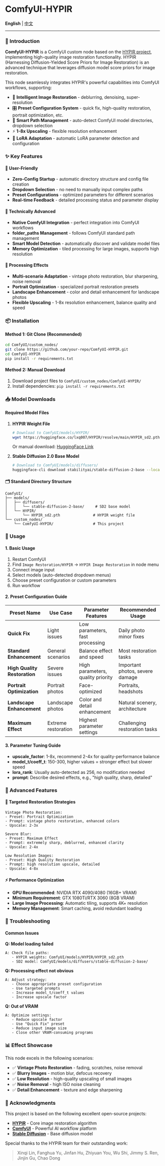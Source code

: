 # ComfyUI-HYPIR

**English** | [中文](README.md)

---

### 📖 Introduction

**ComfyUI-HYPIR** is a ComfyUI custom node based on the [HYPIR project](https://github.com/XPixelGroup/HYPIR), implementing high-quality image restoration functionality. HYPIR (Harnessing Diffusion-Yielded Score Priors for Image Restoration) is an advanced technique that leverages diffusion model score priors for image restoration.

This node seamlessly integrates HYPIR's powerful capabilities into ComfyUI workflows, supporting:
- 🔧 **Intelligent Image Restoration** - deblurring, denoising, super-resolution
- 🎛️ **Preset Configuration System** - quick fix, high-quality restoration, portrait optimization, etc.
- 📁 **Smart Path Management** - auto-detect ComfyUI model directories, dropdown selection
- ⚡ **1-8x Upscaling** - flexible resolution enhancement
- 🎯 **LoRA Adaptation** - automatic LoRA parameter detection and configuration

### ✨ Key Features

#### 🚀 **User-Friendly**
- **Zero-Config Startup** - automatic directory structure and config file creation
- **Dropdown Selection** - no need to manually input complex paths
- **Preset Configurations** - optimized parameters for different scenarios
- **Real-time Feedback** - detailed processing status and parameter display

#### 🔧 **Technically Advanced**
- **Native ComfyUI Integration** - perfect integration into ComfyUI workflows
- **folder_paths Management** - follows ComfyUI standard path management
- **Smart Model Detection** - automatically discover and validate model files
- **Memory Optimization** - tiled processing for large images, supports high resolution

#### 🎨 **Processing Effects**
- **Multi-scenario Adaptation** - vintage photo restoration, blur sharpening, noise removal
- **Portrait Optimization** - specialized portrait restoration presets
- **Landscape Enhancement** - color and detail enhancement for landscape photos
- **Flexible Upscaling** - 1-8x resolution enhancement, balance quality and speed

### 📦 Installation

#### Method 1: Git Clone (Recommended)
```bash
cd ComfyUI/custom_nodes/
git clone https://github.com/your-repo/ComfyUI-HYPIR.git
cd ComfyUI-HYPIR
pip install -r requirements.txt
```

#### Method 2: Manual Download
1. Download project files to `ComfyUI/custom_nodes/ComfyUI-HYPIR/`
2. Install dependencies: `pip install -r requirements.txt`

### 📥 Model Downloads

#### Required Model Files

1. **HYPIR Weight File**
   ```bash
   # Download to ComfyUI/models/HYPIR/
   wget https://huggingface.co/lxq007/HYPIR/resolve/main/HYPIR_sd2.pth
   ```
   Or manual download: [HuggingFace Link](https://huggingface.co/lxq007/HYPIR/tree/main)

2. **Stable Diffusion 2.0 Base Model**
   ```bash
   # Download to ComfyUI/models/diffusers/
   huggingface-cli download stabilityai/stable-diffusion-2-base --local-dir ComfyUI/models/diffusers/stable-diffusion-2-base
   ```

#### 🗂️ Standard Directory Structure
```
ComfyUI/
├── models/
│   ├── diffusers/
│   │   └── stable-diffusion-2-base/     # SD2 base model
│   └── HYPIR/
│       └── HYPIR_sd2.pth               # HYPIR weight file
└── custom_nodes/
    └── ComfyUI-HYPIR/                  # This project
```

### 🎯 Usage

#### 1. **Basic Usage**
1. Restart ComfyUI
2. Find `Image Restoration/HYPIR` → `HYPIR Image Restoration` in node menu
3. Connect image input
4. Select models (auto-detected dropdown menus)
5. Choose preset configuration or custom parameters
6. Run workflow

#### 2. **Preset Configuration Guide**
| Preset Name | Use Case | Parameter Features | Recommended Usage |
|-------------|----------|-------------------|-------------------|
| **Quick Fix** | Light issues | Low parameters, fast processing | Daily photo minor fixes |
| **Standard Enhancement** | General scenarios | Balance effect and speed | Most restoration tasks |
| **High Quality Restoration** | Severe issues | High parameters, quality priority | Important photos, severe damage |
| **Portrait Optimization** | Portrait photos | Face-optimized | Portraits, headshots |
| **Landscape Enhancement** | Landscape photos | Color and detail enhancement | Natural scenery, architecture |
| **Maximum Effect** | Extreme restoration | Highest parameter settings | Challenging restoration tasks |

#### 3. **Parameter Tuning Guide**
- **upscale_factor**: 1-8x, recommend 2-4x for quality-performance balance
- **model_t/coeff_t**: 150-300, higher values = stronger effect but slower speed
- **lora_rank**: Usually auto-detected as 256, no modification needed
- **prompt**: Describe desired effects, e.g., "high quality, sharp, detailed"

### 🚀 Advanced Features

#### 🎨 **Targeted Restoration Strategies**
```
Vintage Photo Restoration:
- Preset: Portrait Optimization
- Prompt: vintage photo restoration, enhanced colors
- Upscale: 2-3x

Severe Blur:
- Preset: Maximum Effect
- Prompt: extremely sharp, deblurred, enhanced clarity
- Upscale: 2-4x

Low Resolution Images:
- Preset: High Quality Restoration
- Prompt: high resolution upscale, detailed
- Upscale: 4-8x
```

#### ⚡ **Performance Optimization**
- **GPU Recommended**: NVIDIA RTX 4090/4080 (16GB+ VRAM)
- **Minimum Requirement**: GTX 1080Ti/RTX 3060 (8GB VRAM)
- **Large Image Processing**: Automatic tiling, supports 4K+ resolution
- **Memory Management**: Smart caching, avoid redundant loading

### 🔧 Troubleshooting

#### Common Issues

**Q: Model loading failed**
```
A: Check file paths:
   - HYPIR weights: ComfyUI/models/HYPIR/HYPIR_sd2.pth
   - SD2 model: ComfyUI/models/diffusers/stable-diffusion-2-base/
```

**Q: Processing effect not obvious**
```
A: Adjust strategy:
   - Choose appropriate preset configuration
   - Use targeted prompts
   - Increase model_t/coeff_t values
   - Increase upscale factor
```

**Q: Out of VRAM**
```
A: Optimize settings:
   - Reduce upscale factor
   - Use "Quick Fix" preset
   - Reduce input image size
   - Close other VRAM-consuming programs
```

### 📊 Effect Showcase

This node excels in the following scenarios:
- ✅ **Vintage Photo Restoration** - fading, scratches, noise removal
- ✅ **Blurry Images** - motion blur, defocus recovery
- ✅ **Low Resolution** - high-quality upscaling of small images
- ✅ **Noise Removal** - high ISO noise cleaning
- ✅ **Detail Enhancement** - texture and edge sharpening

### 🤝 Acknowledgments

This project is based on the following excellent open-source projects:
- **[HYPIR](https://github.com/XPixelGroup/HYPIR)** - Core image restoration algorithm
- **[ComfyUI](https://github.com/comfyanonymous/ComfyUI)** - Powerful AI workflow platform
- **[Stable Diffusion](https://huggingface.co/stabilityai/stable-diffusion-2-base)** - Base diffusion model

Special thanks to the HYPIR team for their outstanding work:
> Xinqi Lin, Fanghua Yu, Jinfan Hu, Zhiyuan You, Wu Shi, Jimmy S. Ren, Jinjin Gu, Chao Dong

